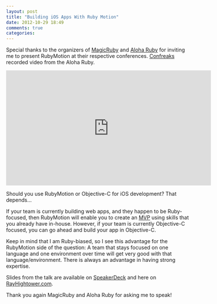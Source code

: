 ```yaml
---
layout: post
title: "Building iOS Apps With Ruby Motion"
date: 2012-10-29 18:49
comments: true
categories: 
---
```


Special thanks to the organizers of [MagicRuby](http://magic-ruby.com/) and [Aloha Ruby](http://aloharubyconf.com/) for inviting me to present RubyMotion at their respective conferences. [Confreaks](http://confreaks.com/videos/1245-aloharuby2012-building-ios-apps-with-rubymotion) recorded video from the Aloha Ruby.

<center>
<iframe width="560" height="315" src="http://www.youtube.com/embed/3gCsen5Zs4s" frameborder="0" allowfullscreen></iframe>
</center>

Should you use RubyMotion or Objective-C for iOS development? That depends...
<!--more-->
If your team is currently building web apps, and they happen to be Ruby-focused, then RubyMotion will enable you to create an [MVP](http://rayhightower.com/blog/2012/08/31/four-steps-five-minutes/) using skills that you already have in-house. However, if your team is currently Objective-C focused, you can go ahead and build your app in Objective-C.

Keep in mind that I am Ruby-biased, so I see this advantage for the RubyMotion side of the question: A team that stays focused on one language and one environment over time will get very good with that language/environment. There is always an advantage in having strong expertise.

Slides from the talk are available on [SpeakerDeck](https://speakerdeck.com/rayhightower/building-ios-apps-with-rubymotion) and here on [RayHightower.com](http://rayhightower.com/presentations/).

Thank you again MagicRuby and Aloha Ruby for asking me to speak!
